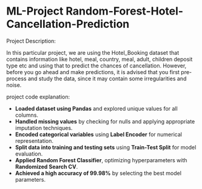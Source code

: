 # ML-Project Random-Forest-Hotel-Cancellation-Prediction
Project Description:

In this particular project, we are using the Hotel_Booking dataset that contains information like hotel, meal, country, meal, adult, children deposit type etc and using that to predict the chances of cancellation.
However, before you go ahead and make predictions, it is advised that you first pre-process and study the data, since it may contain some irregularities and noise.

project code explanation:
- **Loaded dataset using Pandas** and explored unique values for all columns.  
- **Handled missing values** by checking for nulls and applying appropriate imputation techniques.  
- **Encoded categorical variables** using **Label Encoder** for numerical representation.  
- **Split data into training and testing sets** using **Train-Test Split** for model evaluation.  
- **Applied Random Forest Classifier**, optimizing hyperparameters with **Randomized Search CV**.  
- **Achieved a high accuracy of 99.98%** by selecting the best model parameters.
